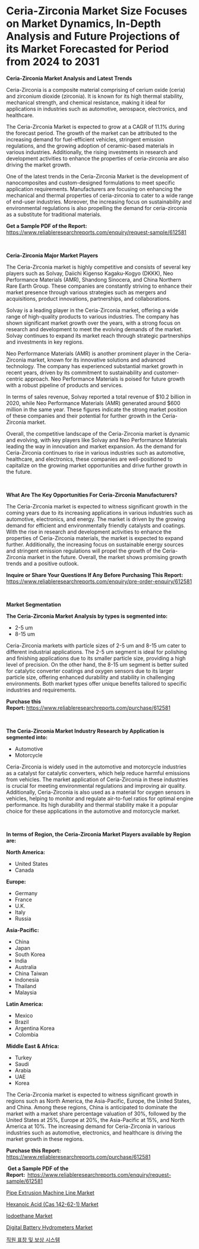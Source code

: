 <p><h1>Ceria-Zirconia Market Size Focuses on Market Dynamics, In-Depth Analysis and Future Projections of its Market Forecasted for Period from 2024 to 2031</h1></p><p><strong>Ceria-Zirconia Market Analysis and Latest Trends</strong></p>
<p><p>Ceria-Zirconia is a composite material comprising of cerium oxide (ceria) and zirconium dioxide (zirconia). It is known for its high thermal stability, mechanical strength, and chemical resistance, making it ideal for applications in industries such as automotive, aerospace, electronics, and healthcare.</p><p>The Ceria-Zirconia Market is expected to grow at a CAGR of 11.1% during the forecast period. The growth of the market can be attributed to the increasing demand for fuel-efficient vehicles, stringent emission regulations, and the growing adoption of ceramic-based materials in various industries. Additionally, the rising investments in research and development activities to enhance the properties of ceria-zirconia are also driving the market growth.</p><p>One of the latest trends in the Ceria-Zirconia Market is the development of nanocomposites and custom-designed formulations to meet specific application requirements. Manufacturers are focusing on enhancing the mechanical and thermal properties of ceria-zirconia to cater to a wide range of end-user industries. Moreover, the increasing focus on sustainability and environmental regulations is also propelling the demand for ceria-zirconia as a substitute for traditional materials.</p></p>
<p><strong>Get a Sample PDF of the Report:&nbsp;</strong> <a href="https://www.reliableresearchreports.com/enquiry/request-sample/612581">https://www.reliableresearchreports.com/enquiry/request-sample/612581</a></p>
<p>&nbsp;</p>
<p><strong>Ceria-Zirconia Major Market Players</strong></p>
<p><p>The Ceria-Zirconia market is highly competitive and consists of several key players such as Solvay, Daiichi Kigenso Kagaku-Kogyo (DKKK), Neo Performance Materials (AMR), Shandong Sinocera, and China Northern Rare Earth Group. These companies are constantly striving to enhance their market presence through various strategies such as mergers and acquisitions, product innovations, partnerships, and collaborations.</p><p>Solvay is a leading player in the Ceria-Zirconia market, offering a wide range of high-quality products to various industries. The company has shown significant market growth over the years, with a strong focus on research and development to meet the evolving demands of the market. Solvay continues to expand its market reach through strategic partnerships and investments in key regions.</p><p>Neo Performance Materials (AMR) is another prominent player in the Ceria-Zirconia market, known for its innovative solutions and advanced technology. The company has experienced substantial market growth in recent years, driven by its commitment to sustainability and customer-centric approach. Neo Performance Materials is poised for future growth with a robust pipeline of products and services.</p><p>In terms of sales revenue, Solvay reported a total revenue of $10.2 billion in 2020, while Neo Performance Materials (AMR) generated around $600 million in the same year. These figures indicate the strong market position of these companies and their potential for further growth in the Ceria-Zirconia market.</p><p>Overall, the competitive landscape of the Ceria-Zirconia market is dynamic and evolving, with key players like Solvay and Neo Performance Materials leading the way in innovation and market expansion. As the demand for Ceria-Zirconia continues to rise in various industries such as automotive, healthcare, and electronics, these companies are well-positioned to capitalize on the growing market opportunities and drive further growth in the future.</p></p>
<p>&nbsp;</p>
<p><strong>What Are The Key Opportunities For Ceria-Zirconia Manufacturers?</strong></p>
<p><p>The Ceria-Zirconia market is expected to witness significant growth in the coming years due to its increasing applications in various industries such as automotive, electronics, and energy. The market is driven by the growing demand for efficient and environmentally friendly catalysts and coatings. With the rise in research and development activities to enhance the properties of Ceria-Zirconia materials, the market is expected to expand further. Additionally, the increasing focus on sustainable energy sources and stringent emission regulations will propel the growth of the Ceria-Zirconia market in the future. Overall, the market shows promising growth trends and a positive outlook.</p></p>
<p><strong>Inquire or Share Your Questions If Any Before Purchasing This Report:</strong> <a href="https://www.reliableresearchreports.com/enquiry/pre-order-enquiry/612581">https://www.reliableresearchreports.com/enquiry/pre-order-enquiry/612581</a></p>
<p>&nbsp;</p>
<p><strong>Market Segmentation</strong></p>
<p><strong>The Ceria-Zirconia Market Analysis by types is segmented into:</strong></p>
<p><ul><li>2-5 um</li><li>8-15 um</li></ul></p>
<p><p>Ceria-Zirconia markets with particle sizes of 2-5 um and 8-15 um cater to different industrial applications. The 2-5 um segment is ideal for polishing and finishing applications due to its smaller particle size, providing a high level of precision. On the other hand, the 8-15 um segment is better suited for catalytic converter coatings and oxygen sensors due to its larger particle size, offering enhanced durability and stability in challenging environments. Both market types offer unique benefits tailored to specific industries and requirements.</p></p>
<p><strong>Purchase this Report:&nbsp;</strong><a href="https://www.reliableresearchreports.com/purchase/612581">https://www.reliableresearchreports.com/purchase/612581</a></p>
<p>&nbsp;</p>
<p><strong>The Ceria-Zirconia Market Industry Research by Application is segmented into:</strong></p>
<p><ul><li>Automotive</li><li>Motorcycle</li></ul></p>
<p><p>Ceria-Zirconia is widely used in the automotive and motorcycle industries as a catalyst for catalytic converters, which help reduce harmful emissions from vehicles. The market application of Ceria-Zirconia in these industries is crucial for meeting environmental regulations and improving air quality. Additionally, Ceria-Zirconia is also used as a material for oxygen sensors in vehicles, helping to monitor and regulate air-to-fuel ratios for optimal engine performance. Its high durability and thermal stability make it a popular choice for these applications in the automotive and motorcycle market.</p></p>
<p>&nbsp;</p>
<p><strong>In terms of Region, the Ceria-Zirconia Market Players available by Region are:</strong></p>
<p>
    <p> <strong> North America: </strong>
        <ul>
            <li>United States</li>
            <li>Canada</li>
        </ul>
        </p> 
    <p> <strong> Europe: </strong>
        <ul>
            <li>Germany</li>
            <li>France</li>
            <li>U.K.</li>
            <li>Italy</li>
            <li>Russia</li>
        </ul>
        </p> 
    <p> <strong> Asia-Pacific: </strong>
        <ul>
            <li>China</li>
            <li>Japan</li>
            <li>South Korea</li>
            <li>India</li>
            <li>Australia</li>
            <li>China Taiwan</li>
            <li>Indonesia</li>
            <li>Thailand</li>
            <li>Malaysia</li>
        </ul>
        </p> 
    <p> <strong> Latin America: </strong>
        <ul>
            <li>Mexico</li>
            <li>Brazil</li>
            <li>Argentina Korea</li>
            <li>Colombia</li>
        </ul>
        </p> 
    <p> <strong> Middle East & Africa: </strong>
        <ul>
            <li>Turkey</li>
            <li>Saudi</li>
            <li>Arabia</li>
            <li>UAE</li>
            <li>Korea</li>
        </ul>
    </p>
    </p>
<p><p>The Ceria-Zirconia market is expected to witness significant growth in regions such as North America, the Asia-Pacific, Europe, the United States, and China. Among these regions, China is anticipated to dominate the market with a market share percentage valuation of 30%, followed by the United States at 25%, Europe at 20%, the Asia-Pacific at 15%, and North America at 10%. The increasing demand for Ceria-Zirconia in various industries such as automotive, electronics, and healthcare is driving the market growth in these regions.</p></p>
<p><strong>Purchase this Report: </strong><a href="https://www.reliableresearchreports.com/purchase/612581">https://www.reliableresearchreports.com/purchase/612581</a></p>
<p>&nbsp;<strong>Get a Sample PDF of the Report:&nbsp;&nbsp;</strong><a href="https://www.reliableresearchreports.com/enquiry/request-sample/612581">https://www.reliableresearchreports.com/enquiry/request-sample/612581</a></p>
<p><strong></strong></p>
<p><p><a href="https://github.com/lubmix/Market-Research-Report-List-1/blob/main/pipe-extrusion-machine-line-market.md">Pipe Extrusion Machine Line Market</a></p><p><a href="https://issuu.com/reportprime-2/docs/hexanoic-acid-cas-142-62-1-market-size-2030.pptx">Hexanoic Acid (Cas 142-62-1) Market</a></p><p><a href="https://issuu.com/reportprime-2/docs/iodoethane-market-size-2030.pptx">Iodoethane Market</a></p><p><a href="https://valiant-lunge-8fe.notion.site/Digital-Battery-Hydrometers-Market-Provides-a-Comprehensive-Analysis-Including-a-Macro-Overview-of-t-2220212f4f9649118f1e8ab70a174d5a">Digital Battery Hydrometers Market</a></p><p><a href="https://medium.com/@cypwkevf09498055/%EC%A7%81%EC%9B%90-%EC%9D%B8%EC%A0%95-%EB%B0%8F-%EB%B3%B4%EC%83%81-%EC%8B%9C%EC%8A%A4%ED%85%9C-%EC%8B%9C%EC%9E%A5-%EA%B7%9C%EB%AA%A8%EB%8A%94-%EA%B8%80%EB%A1%9C%EB%B2%8C-%EC%82%B0%EC%97%85%EC%97%90%EC%84%9C-%EC%B5%9C%EC%A0%81%EC%9D%98-%EB%A7%88%EC%BC%80%ED%8C%85-%EC%B1%84%EB%84%90%EC%9D%84-%EB%82%98%ED%83%80%EB%83%85%EB%8B%88%EB%8B%A4-292983d54414">직원 표창 및 보상 시스템</a></p></p>